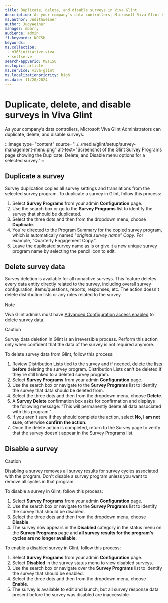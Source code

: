 ```yaml
---
title: Duplicate, delete, and disable surveys in Viva Glint
description: As your company’s data controllers, Microsoft Viva Glint Administrators can, duplicate, delete, and disable surveys.  
ms.author: Judithweiner
author: JudyWeiner
manager: mbarry
audience: admin
f1.keywords: NOCSH
keywords: 
ms.collection: 
 - m365initiative-viva
 - selfserve
search-appverid: MET150
ms.topic: article
ms.service: viva-glint 
ms.localizationpriority: high 
ms.date: 11/20/2024
---
```


# Duplicate, delete, and disable surveys in Viva Glint

As your company’s data controllers, Microsoft Viva Glint Administrators can duplicate, delete, and disable surveys.

:::image type="content" source="../../media/glint/setup/survey-management-menu.png" alt-text="Screenshot of the Glint Survey Programs page showing the Duplicate, Delete, and Disable menu options for a selected survey.":::

## Duplicate a survey

Survey duplication copies all survey settings and translations from the selected survey program. To duplicate a survey in Glint, follow this process:

1.  Select **Survey Programs** from your admin **Configuration** page. 
1.  Use the search box or go to the **Survey Programs** list to identify the survey that should be duplicated.
1.  Select the three dots and then from the dropdown menu, choose **Duplicate**.
1.  You're directed to the Program Summary for the copied survey program, which is automatically named "*original survey name" Copy*. For example, "Quarterly Engagement Copy."
1.  Leave the duplicated survey name as is or give it a new unique survey program name by selecting the pencil icon to edit.

## Delete survey data

Survey deletion is available for all nonactive surveys. This feature deletes every data entity directly related to the survey, including overall survey configuration, items/questions, reports, responses, etc. The action doesn't delete distribution lists or any roles related to the survey. 

> [!NOTE]
> Viva Glint admins must have [Advanced Configuration access enabled](understand-advanced-configuration.md#grant-access-to-an-existing-admin-user) to delete survey data.

> [!CAUTION]
> Survey data deletion in Glint is an irreversible process. Perform this action only when confident that the data of the survey is not required anymore. 

To delete survey data from Glint, follow this process:

1.  Review Distribution Lists tied to the survey and if needed, [delete the lists](/viva/glint/setup/set-up-distribution-lists.md#delete-distribution-lists) **before** deleting the survey program. Distribution Lists can't be deleted if they're still linked to a deleted survey program.
2.  Select **Survey Programs** from your admin **Configuration** page. 
1.  Use the search box or navigate to the **Survey Programs** list to identify the survey that data should be deleted from. 
1.  Select the three dots and then from the dropdown menu, choose **Delete**.
1.  A **Survey Delete** confirmation box asks for confirmation and displays the following message: "This will permanently delete all data associated with this program."
1.  If you aren't sure if they should complete the action, select **No, I am not sure**, otherwise **confirm the action**. 
1.  Once the delete action is completed, return to the Survey page to verify that the survey doesn't appear in the Survey Programs list.

## Disable a survey

> [!CAUTION]
> Disabling a survey removes all survey results for survey cycles associated with the program. Don't disable a survey program unless you want to remove all cycles in that program.

To disable a survey in Glint, follow this process:

1.  Select **Survey Programs** from your admin **Configuration** page. 
1.  Use the search box or navigate to the **Survey Programs** list to identify the survey that should be disabled. 
1.  Select the three dots and then from the dropdown menu, choose **Disable**.
1.  The survey now appears in the **Disabled** category in the status menu on the **Survey Programs** page and **all survey results for the program's cycles are no longer available**.

To enable a disabled survey in Glint, follow this process:

1.  Select **Survey Programs** from your admin **Configuration** page. 
1.  Select **Disabled** in the survey status menu to view disabled surveys.
2.  Use the search box or navigate over the **Survey Programs** list to identify the survey that should be enabled. 
1.  Select the three dots and then from the dropdown menu, choose **Enable**.
2.  The survey is available to edit and launch, but all survey response data present before the survey was disabled are inaccessible.

